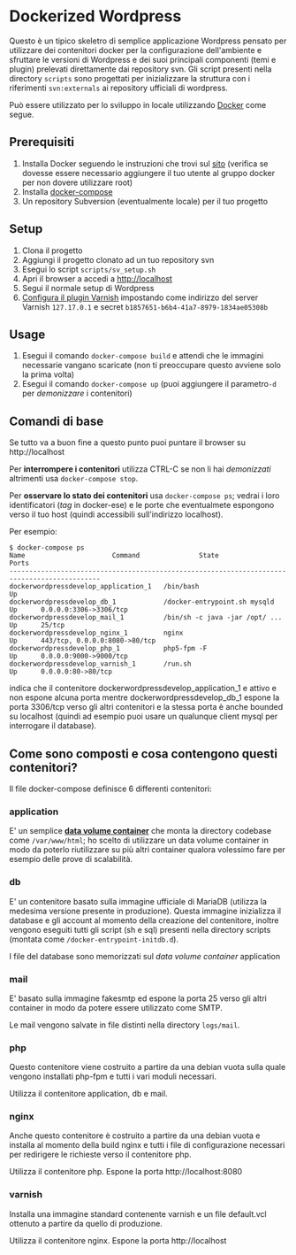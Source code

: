 Dockerized Wordpress
====================

Questo è un tipico skeletro di semplice applicazione Wordpress pensato per utilizzare dei contenitori docker per la configurazione dell'ambiente e sfruttare le versioni di Wordpress e dei suoi principali componenti (temi e plugin)  prelevati direttamente dai repository svn.
Gli script presenti nella directory ```scripts``` sono progettati per inizializzare la struttura con i riferimenti ```svn:externals``` ai repository ufficiali di wordpress.

Può essere utilizzato per lo sviluppo in locale utilizzando [Docker](http://www.docker.com) come segue.

Prerequisiti
------------
1. Installa Docker seguendo le instruzioni che trovi sul [sito](https://docs.docker.com/engine/installation/) (verifica se dovesse essere necessario aggiungere il tuo utente al gruppo docker per non dovere utilizzare root)
2. Installa [docker-compose](https://docs.docker.com/compose/install/)
3. Un repository Subversion (eventualmente locale) per il tuo progetto

Setup
-----
1. Clona il progetto
2. Aggiungi il progetto clonato ad un tuo repository svn
2. Esegui lo script ```scripts/sv_setup.sh```
3. Apri il browser a accedi a [http://localhost](http://localhost)
4. Segui il normale setup di Wordpress
5. [Configura il plugin Varnish](http://localhost/wp/wp-admin/admin.php?page=WPVarnish) impostando come indirizzo del server Varnish ```127.17.0.1``` e secret ```b1857651-b6b4-41a7-8979-1834ae05308b```

Usage
-----
1. Esegui il comando ```docker-compose build``` e attendi che le immagini necessarie vangano scaricate (non ti preoccupare questo avviene solo la prima volta)
2. Esegui il comando  ```docker-compose up``` (puoi aggiungere il parametro```-d``` per _demonizzare_ i contenitori)

Comandi di base
---------------

Se tutto va a buon fine a questo punto puoi puntare il browser su http://localhost

Per __interrompere i contenitori__ utilizza CTRL-C se non li hai _demonizzati_ altrimenti usa ```docker-compose stop```.

Per __osservare lo stato dei contenitori__ usa ```docker-compose ps```; vedrai i loro identificatori (_tag_ in docker-ese) e le porte che eventualmete espongono verso il tuo host (quindi accessibili sull'indirizzo localhost).

Per esempio:

    $ docker-compose ps
    Name                      Command               State               Ports                 
    ---------------------------------------------------------------------------------------------
    dockerwordpressdevelop_application_1   /bin/bash                        Up                                    
    dockerwordpressdevelop_db_1            /docker-entrypoint.sh mysqld     Up      0.0.0.0:3306->3306/tcp                      
    dockerwordpressdevelop_mail_1          /bin/sh -c java -jar /opt/ ...   Up      25/tcp                        
    dockerwordpressdevelop_nginx_1         nginx                            Up      443/tcp, 0.0.0.0:8080->80/tcp
    dockerwordpressdevelop_php_1           php5-fpm -F                      Up      0.0.0.0:9000->9000/tcp        
    dockerwordpressdevelop_varnish_1       /run.sh                          Up      0.0.0.0:80->80/tcp            

indica che il contenitore dockerwordpressdevelop_application_1 e attivo e non espone alcuna porta mentre dockerwordpressdevelop_db_1 espone la porta 3306/tcp verso gli altri contenitori e la stessa porta è anche bounded su localhost (quindi ad esempio puoi usare un qualunque client mysql per interrogare il database).

Come sono composti e cosa contengono questi contenitori?
--------------------------------------------------------

Il file docker-compose definisce 6 differenti contenitori:

### application
E' un semplice [__data volume container__](https://docs.docker.com/engine/userguide/dockervolumes/) che monta la directory codebase come ```/var/www/html```; ho scelto di utilizzare un data volume container in modo da poterlo riutilizzare su più altri container qualora volessimo fare per esempio delle prove di scalabilità.

### db
E' un contenitore basato sulla immagine ufficiale di MariaDB (utilizza la medesima versione presente in produzione). Questa immagine inizializza il database e gli account al momento della creazione del contenitore, inoltre vengono eseguiti tutti gli script (sh e sql) presenti nella directory scripts (montata come ```/docker-entrypoint-initdb.d```).

I file del database sono memorizzati sul _data volume container_ application

### mail
E' basato sulla immagine fakesmtp ed espone la porta 25 verso gli altri container in modo da potere essere utilizzato come SMTP.

Le mail vengono salvate in file distinti nella directory ```logs/mail```.

### php
Questo contenitore viene costruito a partire da una debian vuota sulla quale vengono installati php-fpm e tutti i vari moduli necessari.

Utilizza il contenitore application, db e mail.

### nginx
Anche questo contenitore è costruito a partire da una debian vuota e installa al momento della build nginx e tutti i file di configurazione necessari per redirigere le richieste verso il contenitore php.

Utilizza il contenitore php.
Espone la porta http://localhost:8080

### varnish
Installa una immagine standard contenente varnish e un file default.vcl ottenuto a partire da quello di produzione.

Utilizza il contenitore nginx.
Espone la porta http://localhost
